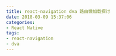 ```yaml
---
title: react-navigation dva 路由懒加载探讨
date: 2018-03-09 15:37:06
categories: 
- React Native
tags:
- react-navigation
- dva
---
```

